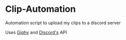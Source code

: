 # Clip-Automation
Automation script to upload my clips to a discord server

Uses [Giphy](https://developers.giphy.com/) and [Discord's](https://discord.com/developers/docs/intro) API
